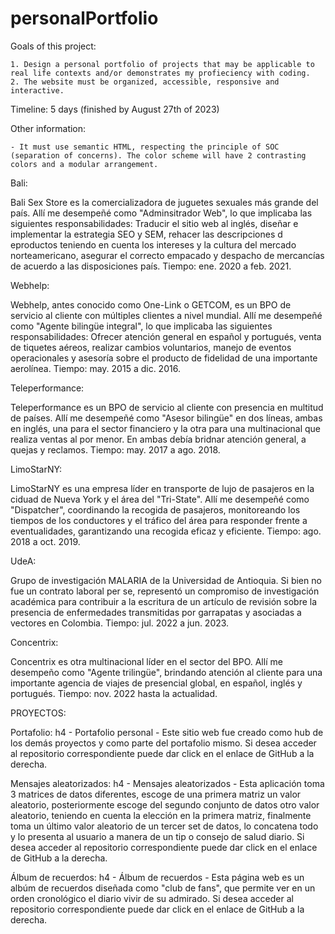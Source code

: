 # personalPortfolio

Goals of this project:

    1. Design a personal portfolio of projects that may be applicable to real life contexts and/or demonstrates my profieciency with coding.
    2. The website must be organized, accessible, responsive and interactive.

Timeline: 5 days (finished by August 27th of 2023)

Other information:

    - It must use semantic HTML, respecting the principle of SOC (separation of concerns). The color scheme will have 2 contrasting colors and a modular arrangement.


Bali:

Bali Sex Store es la comercializadora de juguetes sexuales más grande del país. Allí me desempeñé como "Adminsitrador Web", lo que implicaba las siguientes responsabilidades: Traducir el sitio web al inglés, diseñar e implementar la estrategia SEO y SEM, rehacer las descripciones d eproductos teniendo en cuenta los intereses y la cultura del mercado norteamericano, asegurar el correcto empacado y despacho de mercancías de acuerdo a las disposiciones país. Tiempo: ene. 2020 a feb. 2021.

Webhelp:

Webhelp, antes conocido como One-Link o GETCOM, es un BPO de servicio al cliente con múltiples clientes a nivel mundial. Allí me desempeñé como "Agente bilingüe integral", lo que implicaba las siguientes responsabilidades: Ofrecer atención general en español y portugués, venta de tiquetes aéreos, realizar cambios voluntarios, manejo de eventos operacionales y asesoría sobre el producto de fidelidad de una importante aerolínea. Tiempo: may. 2015 a dic. 2016.

Teleperformance:

Teleperformance es un BPO de servicio al cliente con presencia en multitud de países.  Allí me desempeñé como "Asesor bilingüe" en dos líneas, ambas en inglés, una para el sector financiero y la otra para una multinacional que realiza ventas al por menor. En ambas debía bridnar atención general, a quejas y reclamos. Tiempo: may. 2017 a ago. 2018.

LimoStarNY:

LimoStarNY es una empresa líder en transporte de lujo de pasajeros en la ciduad de Nueva York y el área del "Tri-State". Allí me desempeñé como "Dispatcher", coordinando la recogida de pasajeros, monitoreando los tiempos de los conductores y el tráfico del área para responder frente a eventualidades, garantizando una recogida eficaz y eficiente. Tiempo: ago. 2018 a oct. 2019.

UdeA:

Grupo de investigación MALARIA de la Universidad de Antioquia. Si bien no fue un contrato laboral per se, representó un compromiso de investigación académica para contribuir a la escritura de un artículo de revisión sobre la presencia de enfermedades transmitidas por garrapatas y asociadas a vectores en Colombia. Tiempo: jul. 2022 a jun. 2023.

Concentrix:

Concentrix es otra multinacional líder en el sector del BPO. Allí me desempeño como "Agente trilingüe", brindando atención al cliente para una importante agencia de viajes de presencial global, en español, inglés y portugués. Tiempo: nov. 2022 hasta la actualidad.


PROYECTOS:

Portafolio: h4 - Portafolio personal - Este sitio web fue creado como hub de los demás proyectos y como parte del portafolio mismo. Si desea acceder al repositorio correspondiente puede dar click en el enlace de GitHub a la derecha.

Mensajes aleatorizados: h4 - Mensajes aleatorizados - Esta aplicación toma 3 matrices de datos diferentes, escoge de una primera matriz un valor aleatorio, posteriormente escoge del segundo conjunto de datos otro valor aleatorio, teniendo en cuenta la elección en la primera matriz, finalmente toma un último valor aleatorio de un tercer set de datos, lo concatena todo y lo presenta al usuario a manera de un tip o consejo de salud diario. Si desea acceder al repositorio correspondiente puede dar click en el enlace de GitHub a la derecha.

Álbum de recuerdos: h4 - Álbum de recuerdos - Esta página web es un albúm de recuerdos diseñada como "club de fans", que permite ver en un orden cronológico el diario vivir de su admirado. Si desea acceder al repositorio correspondiente puede dar click en el enlace de GitHub a la derecha.


